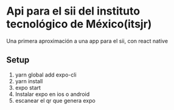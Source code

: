 # Api para el sii del instituto tecnológico de México(itsjr)

Una primera aproximación a una app para el sii, con react native

## Setup
1. yarn global add expo-cli
2. yarn install
3. expo start
4. Instalar expo en ios o android
5. escanear el qr que genera expo
